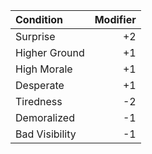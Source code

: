 | Condition      | Modifier |
|:---------------|---------:|
| Surprise       | +2       |
| Higher Ground  | +1       |
| High Morale    | +1       |
| Desperate      | +1       |
| Tiredness      | -2       |
| Demoralized    | -1       |
| Bad Visibility | -1       |
